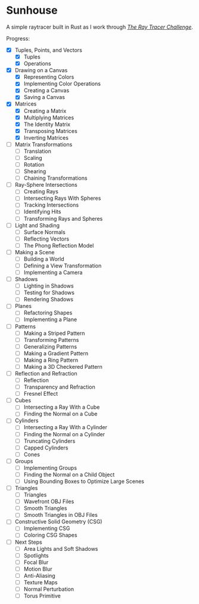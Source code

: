 # Sunhouse

A simple raytracer built in Rust as I work through _[The Ray Tracer Challenge](http://raytracerchallenge.com)_.

Progress:
- [x] Tuples, Points, and Vectors
  - [x] Tuples
  - [x] Operations
- [x] Drawing on a Canvas
  - [x] Representing Colors
  - [x] Implementing Color Operations
  - [x] Creating a Canvas
  - [x] Saving a Canvas
- [x] Matrices
  - [x] Creating a Matrix
  - [x] Multiplying Matrices
  - [x] The Identity Matrix
  - [x] Transposing Matrices
  - [x] Inverting Matrices
- [ ] Matrix Transformations
  - [ ] Translation
  - [ ] Scaling
  - [ ] Rotation
  - [ ] Shearing
  - [ ] Chaining Transformations
- [ ] Ray-Sphere Intersections
  - [ ] Creating Rays
  - [ ] Intersecting Rays With Spheres
  - [ ] Tracking Intersections
  - [ ] Identifying Hits
  - [ ] Transforming Rays and Spheres
- [ ] Light and Shading
  - [ ] Surface Normals
  - [ ] Reflecting Vectors
  - [ ] The Phong Reflection Model
- [ ] Making a Scene
  - [ ] Building a World
  - [ ] Defining a View Transformation
  - [ ] Implementing a Camera
- [ ] Shadows
  - [ ] Lighting in Shadows
  - [ ] Testing for Shadows
  - [ ] Rendering Shadows
- [ ] Planes
  - [ ] Refactoring Shapes
  - [ ] Implementing a Plane
- [ ] Patterns
  - [ ] Making a Striped Pattern
  - [ ] Transforming Patterns
  - [ ] Generalizing Patterns
  - [ ] Making a Gradient Pattern
  - [ ] Making a Ring Pattern
  - [ ] Making a 3D Checkered Pattern
- [ ] Reflection and Refraction
  - [ ] Reflection
  - [ ] Transparency and Refraction
  - [ ] Fresnel Effect
- [ ] Cubes
  - [ ] Intersecting a Ray With a Cube
  - [ ] Finding the Normal on a Cube
- [ ] Cylinders
  - [ ] Intersecting a Ray With a Cylinder
  - [ ] Finding the Normal on a Cylinder
  - [ ] Truncating Cylinders
  - [ ] Capped Cylinders
  - [ ] Cones
- [ ] Groups
  - [ ] Implementing Groups
  - [ ] Finding the Normal on a Child Object
  - [ ] Using Bounding Boxes to Optimize Large Scenes
- [ ] Triangles
  - [ ] Triangles
  - [ ] Wavefront OBJ Files
  - [ ] Smooth Triangles
  - [ ] Smooth Triangles in OBJ Files
- [ ] Constructive Solid Geometry (CSG)
  - [ ] Implementing CSG
  - [ ] Coloring CSG Shapes
- [ ] Next Steps
  - [ ] Area Lights and Soft Shadows
  - [ ] Spotlights
  - [ ] Focal Blur
  - [ ] Motion Blur
  - [ ] Anti-Aliasing
  - [ ] Texture Maps
  - [ ] Normal Perturbation
  - [ ] Torus Primitive